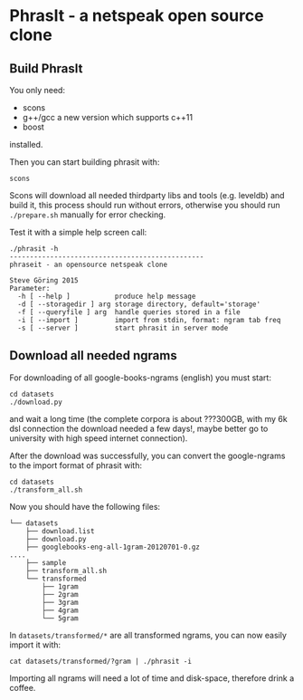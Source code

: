PhrasIt - a netspeak open source clone
======================================



Build PhrasIt
-------------
You only need:

* scons
* g++/gcc a new version which supports c++11
* boost

installed.

Then you can start building phrasit with:
```
scons
```
Scons will download all needed thirdparty libs and tools (e.g. leveldb) and build it,
this process should run without errors, otherwise you should run `./prepare.sh` manually for error checking.


Test it with a simple help screen call:
```
./phrasit -h
------------------------------------------------
phraseit - an opensource netspeak clone

Steve Göring 2015
Parameter:
  -h [ --help ]           produce help message
  -d [ --storagedir ] arg storage directory, default='storage'
  -f [ --queryfile ] arg  handle queries stored in a file
  -i [ --import ]         import from stdin, format: ngram tab freq
  -s [ --server ]         start phrasit in server mode

```

Download all needed ngrams
--------------------------
For downloading of all google-books-ngrams (english) you must start:
```
cd datasets
./download.py
```
and wait a long time (the complete corpora is about ???300GB,
with my 6k dsl connection the download needed a few days!, maybe better go to university
with high speed internet connection).

After the download was successfully, you can convert the google-ngrams to the import format of phrasit with:
```
cd datasets
./transform_all.sh
```

Now you should have the following files:
```
└── datasets
    ├── download.list
    ├── download.py
    ├── googlebooks-eng-all-1gram-20120701-0.gz
....
    ├── sample
    ├── transform_all.sh
    └── transformed
        ├── 1gram
        ├── 2gram
        ├── 3gram
        ├── 4gram
        └── 5gram
```

In `datasets/transformed/*` are all transformed ngrams, you can now easily import it with:
```
cat datasets/transformed/?gram | ./phrasit -i
```

Importing all ngrams will need a lot of time and disk-space, therefore drink a coffee.